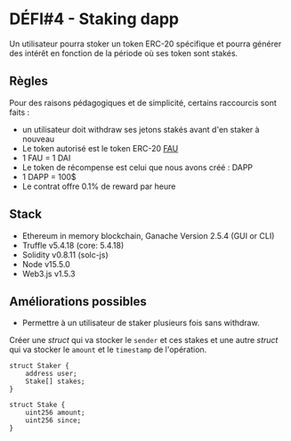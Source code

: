 # DÉFI#4 - Staking dapp
Un utilisateur pourra stoker un token ERC-20 spécifique et pourra générer des intérêt en fonction de la période où ses token sont stakés.

## Règles
Pour des raisons pédagogiques et de simplicité, certains raccourcis sont faits :

- un utilisateur doit withdraw ses jetons stakés avant d'en staker à nouveau
- Le token autorisé est le token ERC-20 [FAU](https://erc20faucet.com/)
- 1 FAU = 1 DAI
- Le token de récompense est celui que nous avons créé : DAPP
- 1 DAPP = 100$
- Le contrat offre 0.1% de reward par heure

## Stack
- Ethereum in memory blockchain, Ganache Version 2.5.4 (GUI or CLI)
- Truffle v5.4.18 (core: 5.4.18)
- Solidity v0.8.11 (solc-js)
- Node v15.5.0
- Web3.js v1.5.3

## Améliorations possibles

- Permettre à un utilisateur de staker plusieurs fois sans withdraw. 

Créer une *struct* qui va stocker le `sender` et ces stakes et une autre *struct* qui va stocker le `amount` et le `timestamp` de l'opération.

```
struct Staker {
    address user;
    Stake[] stakes;
}

struct Stake {
    uint256 amount;
    uint256 since;
}
```
